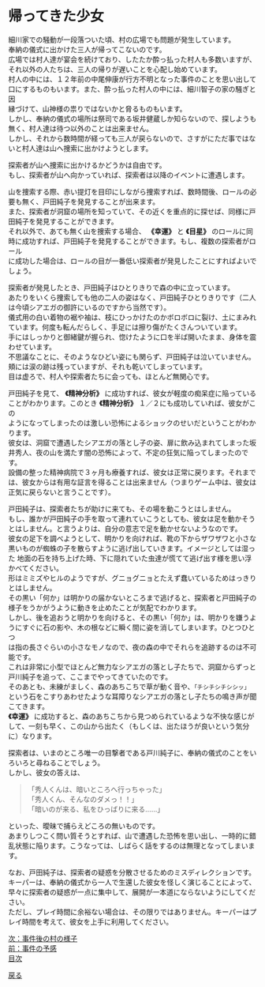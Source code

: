 # 帰ってきた少女  

細川家での騒動が一段落ついた頃、村の広場でも問題が発生しています。  
奉納の儀式に出かけた三人が帰ってこないのです。  
広場では村人達が宴会を続けており、したたか酔っ払った村人も多数いますが、それ以外の人たちは、三人の帰りが遅いことを心配し始めています。  
村人の中には、１２年前の中尾伸康が行方不明となった事件のことを思い出して口にするものもいます。また、酔っ払った村人の中には、細川智子の家の騒ぎと因  
縁づけて、山神様の祟りではないかと脅るものもいます。  
しかし、奉納の儀式の場所は祭司である坂井健蔵しか知らないので、探しようも無く、村人達は待つ以外のことは出来ません。  
しかし、それから数時間が経っても三人が戻らないので、さすがにただ事ではないと村人達は山へ捜索に出かけようとします。  

探索者が山へ捜索に出かけるかどうかは自由です。  
もし、探索者が山へ向かっていれば、探索者は以降のイベントに遭遇します。  

山を捜索する際、赤い提灯を目印にしながら捜索すれば、数時間後、ロールの必要も無く、戸田純子を発見することが出来ます。  
また、探索者が洞窟の場所を知っていて、その近くを重点的に探せば、同様に戸田純子を発見することができます。  
それ以外で、あても無く山を捜索する場合、 **《幸運》** と **《目星》** のロールに同時に成功すれば、戸田純子を発見することができます。もし、複数の探索者がロール  
に成功した場合は、ロールの目が一番低い探索者が発見したことにすればよいでしょう。  

探索者が発見したとき、戸田純子はひとりきりで森の中に立っています。  
あたりをいくら捜索しても他の二人の姿はなく、戸田純子ひとりきりです（二人は今頃シアエガの御許にいるのですから当然です）。  
儀式用の白い着物の裾や袖は、枝にひっかけたのかボロボロに裂け、土にまみれています。何度も転んだらしく、手足には擦り傷がたくさんついています。  
手にはしっかりと御緒鍵が握られ、惚けたように口を半ば開いたまま、身体を震わせています。  
不思議なことに、そのようなひどい姿にも関らず、戸田純子は泣いていません。  
頬には涙の跡は残っていますが、それも乾いてしまっています。  
目は虚ろで、村人や探索者たちに会っても、ほとんど無関心です。  

戸田純子を見て、 **《精神分析》** に成功すれば、彼女が軽度の痴呆症に陥っていることがわかります。このとき **《精神分析》** １／２にも成功していれば、彼女がこの  
ようになってしまったのは激しい恐怖によるショックのせいだということがわかります。  
彼女は、洞窟で遭遇したシアエガの落とし子の姿、扉に飲み込まれてしまった坂井秀人、夜の山を満たす闇の恐怖によって、不定の狂気に陥ってしまったのです。  
設備の整った精神病院で３ヶ月も療養すれば、彼女は正常に戻ります。それまでは、彼女からは有用な証言を得ることは出来ません（つまりゲーム中は、彼女は正気に戻らないと言うことです）。  

戸田純子は、探索者たちが助けに来ても、その場を動こうとはしません。  
もし、誰かが戸田純子の手を取って連れていこうとしても、彼女は足を動かそうとはしません。と言うよりは、自分の意志で足を動かせないようなのです。  
彼女の足下を調べようとして、明かりを向ければ、靴の下からザワザワと小さな黒いものが蜘蛛の子を散らすように逃げ出していきます。イメージとしては湿った  地面の石を持ち上げた時、下に隠れていた虫達が慌てて逃げ出す様を思い浮かべてください。  
形はミミズやヒルのようですが、グニョグニョとたえず蠢いているためはっきりとはしません。  
その黒い「何か」は明かりの届かないところまで逃げると、探索者と戸田純子の様子をうかがうように動きを止めたことが気配でわかります。  
しかし、後を追おうと明かりを向けると、その黒い「何か」は、明かりを嫌うようにすぐに石の影や、木の根などに瞬く間に姿を消してしまいます。ひとつひとつ  
は指の長さぐらいの小さなモノなので、夜の森の中でそれらを追跡するのは不可能です。  
これは非常に小型でほとんど無力なシアエガの落とし子たちで、洞窟からずっと戸川純子を追って、ここまでやってきていたのです。  
そのあとも、未練がましく、森のあちこちで草が動く音や、`「チシチシチシシッ」`という石をこすりあわせたような耳障りなシアエガの落とし子たちの鳴き声が聞こてきます。  
**《幸運》** に成功すると、森のあちこちから見つめられているような不快な感じがして、一刻も早く、この山から出たく（もしくは、出たほうが良いという気分に）なります。  

探索者は、いまのところ唯一の目撃者である戸川純子に、奉納の儀式のことをいろいろと尋ねることでしょう。  
しかし、彼女の答えは、  

> 「秀人くんは、暗いところへ行っちゃった」  
> 「秀人くん、そんなのダメっ！！」  
> 「暗いのが来る、私をひっばりに来る……」  

といった、曖昧で捕らえどころの無いものです。  
あまりしつこく問い質そうとすれば、山で遭遇した恐怖を思い出し、一時的に錯乱状態に陥ります。こうなっては、しばらく話をするのは無理となってしまいます。  

なお、戸田純子は、探索者の疑惑を分散させるためのミスディレクションです。  
キーパーは、奉納の儀式から一人で生還した彼女を怪しく演じることによって、早々に探索者の疑惑が一点に集中して、展開が一本道にならないようにしてください。  
ただし、プレイ時間に余裕ない場合は、その限りではありません。キーパーはプレイ時間を考えて、彼女を上手に利用してください。  

[次：事件後の村の様子](027_事件後の村の様子.md)  
[前：事件の予感](025_事件の予感.md)  
[目次](004_シナリオ目次.md)  

<a href="javascript:history.back()">戻る</a>  
